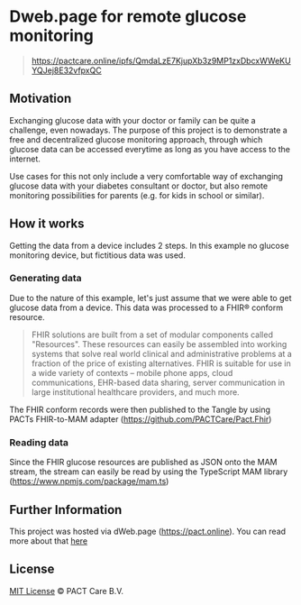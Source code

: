 # Dweb.page for remote glucose monitoring

> https://pactcare.online/ipfs/QmdaLzE7KjupXb3z9MP1zxDbcxWWeKUYQJej8E32vfpxQC

## Motivation
Exchanging glucose data with your doctor or family can be quite a challenge, even nowadays. The purpose of this project is to demonstrate a free and decentralized glucose monitoring approach, through which glucose data can be accessed everytime as long as you have access to the internet.

Use cases for this not only include a very comfortable way of exchanging glucose data with your diabetes consultant or doctor, but also remote monitoring possibilities for parents (e.g. for kids in school or similar).

## How it works
Getting the data from a device includes 2 steps. In this example no glucose monitoring device, but fictitious data was used.

### Generating data
Due to the nature of this example, let's just assume that we were able to get glucose data from a device. This data was processed to a FHIR® conform resource.

>FHIR solutions are built from a set of modular components called "Resources". These resources can easily be assembled into working systems that solve real world clinical and administrative problems at a fraction of the price of existing alternatives. FHIR is suitable for use in a wide variety of contexts – mobile phone apps, cloud communications, EHR-based data sharing, server communication in large institutional healthcare providers, and much more.

The FHIR conform records were then published to the Tangle by using PACTs FHIR-to-MAM adapter (https://github.com/PACTCare/Pact.Fhir)

### Reading data
Since the FHIR glucose resources are published as JSON onto the MAM stream, the stream can easily be read by using the TypeScript MAM library (https://www.npmjs.com/package/mam.ts)

## Further Information
This project was hosted via dWeb.page (https://pact.online). You can read more about that [here](https://blog.florence.chat/tutorial-how-to-create-your-own-distributed-website-in-just-a-few-seconds-5100ccf068bc)

## License

[MIT License](https://github.com/PACTCare/Dweb.Glucose.Monitor/blob/master/LICENSE) © PACT Care B.V.